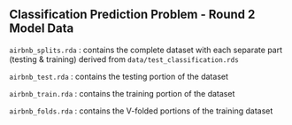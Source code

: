 ## Classification Prediction Problem - Round 2 Model Data

`airbnb_splits.rda` : contains the complete dataset with each separate part (testing & training) derived from `data/test_classification.rds`

`airbnb_test.rda` : contains the testing portion of the dataset

`airbnb_train.rda` : contains the training portion of the dataset

`airbnb_folds.rda` : contains the V-folded portions of the training dataset


